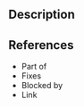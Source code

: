 ## Description

<!-- EDIT HERE:
Write a brief description of this change/fix (e.g. "This fixes the issue of megatron train/valid/test indices not being shuffled at the top level")
Write a brief description of how it was accomplished (e.g. "I changed the gpt_dataset file to randomize bucket assortment based on a hash")
-->

## References

<!-- Add any reference material here, and delete any that aren't relevant -->

- Part of <!-- If this is part of an issue but doesn't completely finish it, add a link to the issue -->
- Fixes <!-- If this fixes an issue (and that issue should be auot-closed after the PR) add a link to the issue -->
- Blocked by <!-- If this PR builds off another under-review PR, add a link to the under-review PR here -->
- Link <!-- Add any links to reference material like a web site or slack conversation etc. -->

